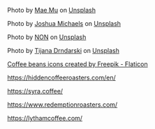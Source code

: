 Photo by <a href="https://unsplash.com/@picoftasty?utm_source=unsplash&utm_medium=referral&utm_content=creditCopyText">Mae Mu</a> on <a href="https://unsplash.com/?utm_source=unsplash&utm_medium=referral&utm_content=creditCopyText">Unsplash</a>


Photo by <a href="https://unsplash.com/@mistrjosh?utm_source=unsplash&utm_medium=referral&utm_content=creditCopyText">Joshua Michaels</a> on <a href="https://unsplash.com/?utm_source=unsplash&utm_medium=referral&utm_content=creditCopyText">Unsplash</a>
  

Photo by <a href="https://unsplash.com/@non_creation?utm_source=unsplash&utm_medium=referral&utm_content=creditCopyText">NON</a> on <a href="https://unsplash.com/s/photos/coffee?utm_source=unsplash&utm_medium=referral&utm_content=creditCopyText">Unsplash</a>

Photo by <a href="https://unsplash.com/@izgubljenausvemiru?utm_source=unsplash&utm_medium=referral&utm_content=creditCopyText">Tijana Drndarski</a> on <a href="https://unsplash.com/?utm_source=unsplash&utm_medium=referral&utm_content=creditCopyText">Unsplash</a>


<a href="https://www.flaticon.com/free-icons/coffee-beans" title="coffee beans icons">Coffee beans icons created by Freepik - Flaticon</a>


https://hiddencoffeeroasters.com/en/

https://syra.coffee/

https://www.redemptionroasters.com/

https://lythamcoffee.com/